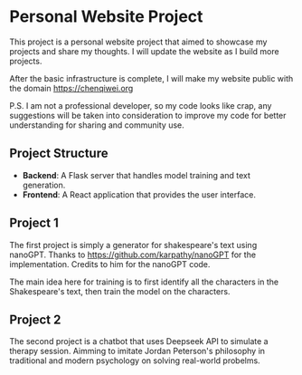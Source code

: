 # Personal Website Project

This project is a personal website project that aimed to showcase my projects and share my thoughts.
I will update the website as I build more projects. 

After the basic infrastructure is complete, I will make my website public with the domain https://chenqiwei.org 

P.S. I am not a professional developer, so my code looks like crap, any suggestions will be taken into consideration to improve my code for better understanding for sharing and community use.

## Project Structure

- **Backend**: A Flask server that handles model training and text generation.
- **Frontend**: A React application that provides the user interface.

## Project 1
The first project is simply a generator for shakespeare's text using nanoGPT. Thanks to https://github.com/karpathy/nanoGPT for the implementation. Credits to him for the nanoGPT code.

The main idea here for training is to first identify all the characters in the Shakespeare's text, then train the model on the characters. 

## Project 2
The second project is a chatbot that uses Deepseek API to simulate a therapy session. Aimming to imitate Jordan Peterson's philosophy in traditional and modern psychology on solving real-world probelms.